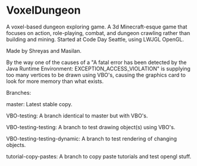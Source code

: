 VoxelDungeon
============

A voxel-based dungeon exploring game. A 3d Minecraft-esque game that focuses on action, role-playing, combat, and dungeon crawling rather than building and mining. Started at Code Day Seattle, using LWJGL OpenGL.


Made by Shreyas and Masilan.


By the way one of the causes of a "A fatal error has been detected by the Java Runtime Environment: EXCEPTION\_ACCESS\_VIOLATION" is supplying too many vertices to be drawn using VBO's, causing the graphics card to look for more memory than what exists.


Branches:

master: Latest stable copy.

VBO-testing: A branch identical to master but with VBO's.

VBO-testing-testing: A branch to test drawing object(s) using VBO's.

VBO-testing-testing-dynamic: A branch to test rendering of changing objects.

tutorial-copy-pastes: A branch to copy paste tutorials and test opengl stuff.
